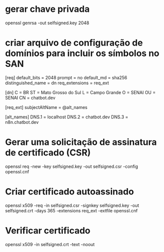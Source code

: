 # gerar chave privada
openssl genrsa -out selfsigned.key 2048

# criar arquivo de configuração de domínios para incluir os símbolos no SAN
[req]
default_bits = 2048
prompt = no
default_md = sha256
distinguished_name = dn
req_extensions = req_ext

[dn]
C = BR
ST = Mato Grosso do Sul
L = Campo Grande
O = SENAI
OU = SENAI
CN = chatbot.dev

[req_ext]
subjectAltName = @alt_names

[alt_names]
DNS.1 = localhost
DNS.2 = chatbot.dev
DNS.3 = n8n.chatbot.dev

# Gerar uma solicitação de assinatura de certificado (CSR)
openssl req -new -key selfsigned.key -out selfsigned.csr -config openssl.cnf

# Criar certificado autoassinado
openssl x509 -req -in selfsigned.csr -signkey selfsigned.key -out selfsigned.crt -days 365 -extensions req_ext -extfile openssl.cnf

# Verificar certificado
openssl x509 -in selfsigned.crt -text -noout
